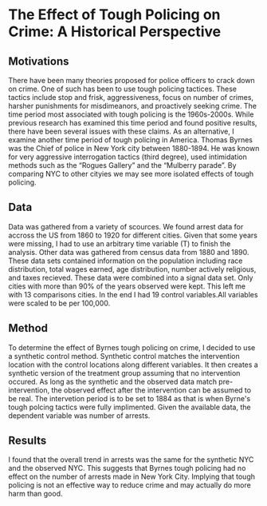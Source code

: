 # The Effect of Tough Policing on Crime: A Historical Perspective

## Motivations
There have been many theories proposed for police officers to crack down on crime. One of such has been to use tough policing tactices. These tactics include stop and frisk, aggressiveness, focus on number of crimes, harsher punishments for misdimeanors, and proactively seeking crime. The time period most associated with tough policing is the 1960s-2000s. While previous research has examined this time period and found positive results, there have been several issues with these claims. As an alternative, I examine another time period of tough policing in America. Thomas Byrnes was the Chief of police in New York city between 1880-1894. He was known for very aggressive interrogation tactics (third degree), used intimidation methods such as the “Rogues Gallery” and the “Mulberry parade”. By comparing NYC to other cityies we may see more isolated effects of tough policing.


## Data
Data was gathered from a variety of scources. We found arrest data for accross the US from 1860 to 1920 for different cities. Given that some years were missing, I had to use an arbitrary time variable (T) to finish the analysis. Other data was gathered from census data from 1880 and 1890. These data sets contained information on the population including race distribution, total wages earned, age distribution, number actively religious, and taxes recieved. These data were combined into a signal data set. Only cities with more than 90% of the years observed were kept. This left me with 13 comparisons cities. In the end I had 19 control variables.All variables were scaled to be per 100,000. 

## Method
To determine the effect of Byrnes tough policing on crime, I decided to use a synthetic control method. Synthetic control matches the intervention location with the control locations along different variables. It then creates a synthetic version of the treatment group assuming that no intervention occured. As long as the synthetic and the observed data match pre-intervention, the observed effect after the intervention can be assumed to be real. The intervetion period is to be set to 1884 as that is when Byrne's tough polcing tactics were fully implimented. Given the available data, the dependent variable was number of arrests.

## Results
I found that the overall trend in arrests was the same for the synthetic NYC and the observed NYC. This suggests that Byrnes tough policing had no effect on the number of arrests made in New York City. Implying that tough policing is not an effective way to reduce crime and may actually do more harm than good.

